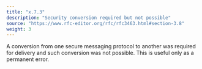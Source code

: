 ```yaml
---
title: "x.7.3"
description: "Security conversion required but not possible"
source: "https://www.rfc-editor.org/rfc/rfc3463.html#section-3.8"
weight: 3
---
```


A conversion from one secure messaging protocol to another was required for delivery and such conversion was not possible.
This is useful only as a permanent error.
